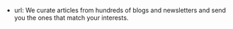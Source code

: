 
- url: We curate articles from hundreds of blogs and newsletters and send you the ones that match your interests.